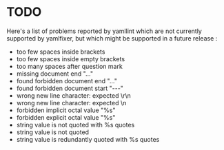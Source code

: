# TODO

Here's a list of problems reported by yamllint which are not currently
supported by yamlfixer, but which might be supported in a future
release :

* too few spaces inside brackets
* too few spaces inside empty brackets
* too many spaces after question mark
* missing document end "..."
* found forbidden document end "..."
* found forbidden document start "---"
* wrong new line character: expected \\r\\n
* wrong new line character: expected \\n
* forbidden implicit octal value "%s"
* forbidden explicit octal value "%s"
* string value is not quoted with %s quotes
* string value is not quoted
* string value is redundantly quoted with %s quotes
